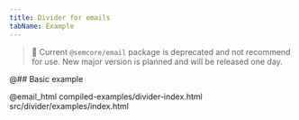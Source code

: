 ```yaml
---
title: Divider for emails
tabName: Example
---
```


> 🚨 Current `@semcore/email` package is deprecated and not recommend for use. New major version is planned and will be released one day.

@## Basic example

@email_html compiled-examples/divider-index.html src/divider/examples/index.html
